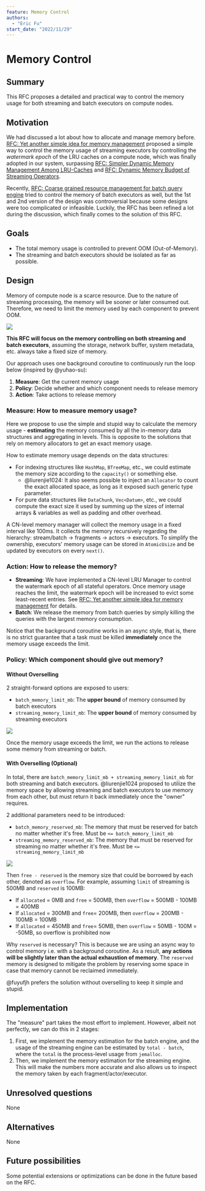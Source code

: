 ```yaml
---
feature: Memory Control
authors:
  - "Eric Fu"
start_date: "2022/11/29"
---
```


# Memory Control



## Summary

This RFC proposes a detailed and practical way to control the memory usage for both streaming and batch executors on compute nodes.

## Motivation

We had discussed a lot about how to allocate and manage memory before. [RFC: Yet another simple idea for memory management](https://singularity-data.quip.com/CldAAcFmzZSO/Yet-another-simple-idea-for-memory-management) proposed a simple way to control the memory usage of streaming executors by controlling the *watermark epoch* of the LRU caches on a compute node, which was finally adopted in our system, surpassing [RFC: Simpler Dynamic Memory Management Among LRU-Caches](https://singularity-data.quip.com/A1kHAOBUo3Im/RFC-Simpler-Dynamic-Memory-Management-Among-LRU-Caches) and [RFC: Dynamic Memory Budget of Streaming Operators](https://singularity-data.quip.com/J9KYAQc2xIbr/RFC-Dynamic-Memory-Budget-of-Streaming-Operators).

Recently, [RFC: Coarse grained resource management for batch query engine](https://github.com/risingwavelabs/rfcs/pull/11) tried to control the memory of batch executors as well, but the 1st and 2nd version of the design was controversial because some designs were too complicated or infeasible. Luckily, the RFC has been refined a lot during the discussion, which finally comes to the solution of this RFC. 

## Goals

- The total memory usage is controlled to prevent OOM (Out-of-Memory).
- The streaming and batch executors should be isolated as far as possible.

## Design

Memory of compute node is a scarce resource. Due to the nature of streaming processing, the memory will be sooner or later consumed out. Therefore, we need to limit the memory used by each component to prevent OOM.

![](images/overall-memory-allocation.drawio.svg)

**This RFC will focus on the memory controlling on both streaming and batch executors**, assuming the storage, network buffer, system metadata, etc. always take a fixed size of memory.

Our approach uses one background coroutine to continuously run the loop below (inspired by @yuhao-su):

1. **Measure**: Get the current memory usage
2. **Policy**: Decide whether and which component needs to release memory
3. **Action**: Take actions to release memory

### Measure: How to measure memory usage?

Here we propose to use the simple and stupid way to calculate the memory usage - **estimating** the memory consumed by all the in-memory data structures and aggregating in levels. This is opposite to the solutions that rely on memory allocators to get an exact memory usage.

How to estimate memory usage depends on the data structures:

- For indexing structures like `HashMap`, `BTreeMap`, etc., we could estimate the memory size according to the `capacity()` or something else. 
   - @liurenjie1024: It also seems possible to inject an `Allocator` to count the exact allocated space, as long as it exposed such generic type parameter.
- For pure data structures like `DataChunk`, `Vec<Datum>`, etc., we could compute the exact size it used by summing up the sizes of internal arrays & variables as well as padding and other overhead.

A CN-level memory manager will collect the memory usage in a fixed interval like 100ms. It collects the memory recursively regarding the hierarchy: stream/batch -> fragments -> actors -> executors. To simplify the ownership, executors' memory usage can be stored in `AtomicUsize` and be updated by executors on every `next()`.

### Action: How to release the memory?

- **Streaming**: We have implemented a CN-level LRU Manager to control the watermark epoch of all stateful operators. Once memory usage reaches the limit, the watermark epoch will be increased to evict some least-recent entries. See [RFC: Yet another simple idea for memory management](https://singularity-data.quip.com/CldAAcFmzZSO/Yet-another-simple-idea-for-memory-management) for details.
- **Batch**: We release the memory from batch queries by simply killing the queries with the largest memory consumption.

Notice that the background coroutine works in an async style, that is, there is no strict guarantee that a task must be killed **immediately** once the memory usage exceeds the limit. 

### Policy: Which component should give out memory?

#### Without Overselling

2 straight-forward options are exposed to users:

- `batch_memory_limit_mb`: The **upper bound** of memory consumed by batch executors
- `streaming_memory_limit_mb`: The **upper bound** of memory consumed by streaming executors

![](images/policy-without-overselling.drawio.svg)

Once the memory usage exceeds the limit, we run the actions to release some memory from streaming or batch.

#### With Overselling (Optional)

In total, there are `batch_memory_limit_mb + streaming_memory_limit_mb` for both streaming and batch executors. @liurenjie1024 proposed to utilize the memory space by allowing streaming and batch executors to use memory from each other, but must return it back immediately once the "owner" requires.

2 additional parameters need to be introduced:

- `batch_memory_reserved_mb`: The memory that must be reserved for batch no matter whether it's free. Must be `<= batch_memory_limit_mb`
- `streaming_memory_reserved_mb`: The memory that must be reserved for streaming no matter whether it's free. Must be `<= streaming_memory_limit_mb`

![](images/policy-with-overselling.drawio.svg)

Then `free - reserved` is the memory size that could be borrowed by each other, denoted as `overflow`. For example, assuming `limit` of streaming is 500MB and `reserved` is 100MB:

- If `allocated` = 0MB and `free` = 500MB, then `overflow` = 500MB - 100MB = 400MB
- If `allocated` = 300MB and `free`= 200MB, then `overflow` = 200MB - 100MB = 100MB
- If `allocated` = 450MB and `free`= 50MB, then `overflow` = 50MB - 100M = -50MB, so overflow is prohibited now

Why `reserved` is necessary? This is because we are using an async way to control memory i.e. with a background coroutine. As a result, **any actions will be slightly later than the actual exhaustion of memory**. The `reserved` memory is designed to mitigate the problem by reserving some space in case that memory cannot be reclaimed immediately.

@fuyufjh prefers the solution without overselling to keep it simple and stupid.

## Implementation

The "measure" part takes the most effort to implement. However, albeit not perfectly, we can do this in 2 stages:

1. First, we implement the memory estimation for the batch engine, and the usage of the streaming engine can be estimated by `total - batch`, where the `total` is the process-level usage from `jemalloc`.
2. Then, we implement the memory estimation for the streaming engine. This will make the numbers more accurate and also allows us to inspect the memory taken by each fragment/actor/executor. 


## Unresolved questions

None


## Alternatives

None

## Future possibilities

Some potential extensions or optimizations can be done in the future based on the RFC.
